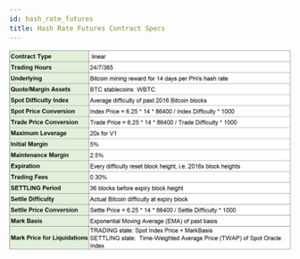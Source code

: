 ```yaml
---
id: hash_rate_futures
title: Hash Rate Futures Contract Specs
---
```



![img](../static/img/hash_rate_futures_specs.png)